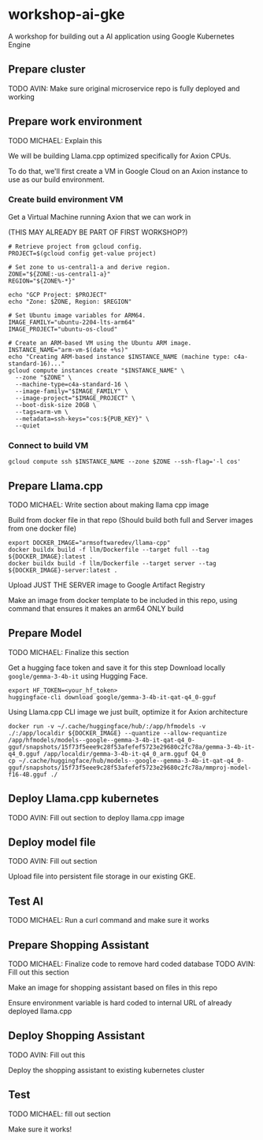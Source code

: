 # workshop-ai-gke

A workshop for building out a AI application using Google Kubernetes Engine

## Prepare cluster

TODO AVIN: Make sure original microservice repo is fully deployed and working

## Prepare work environment

TODO MICHAEL: Explain this

We will be building Llama.cpp optimized specifically for Axion CPUs. 

To do that, we'll first create a VM in Google Cloud on an Axion instance to use as our build environment.

### Create build environment VM
Get a Virtual Machine running Axion that we can work in

(THIS MAY ALREADY BE PART OF FIRST WORKSHOP?)
```
# Retrieve project from gcloud config.
PROJECT=$(gcloud config get-value project)

# Set zone to us-central1-a and derive region.
ZONE="${ZONE:-us-central1-a}"
REGION="${ZONE%-*}"

echo "GCP Project: $PROJECT"
echo "Zone: $ZONE, Region: $REGION"

# Set Ubuntu image variables for ARM64.
IMAGE_FAMILY="ubuntu-2204-lts-arm64"
IMAGE_PROJECT="ubuntu-os-cloud"

# Create an ARM-based VM using the Ubuntu ARM image.
INSTANCE_NAME="arm-vm-$(date +%s)"
echo "Creating ARM-based instance $INSTANCE_NAME (machine type: c4a-standard-16)..."
gcloud compute instances create "$INSTANCE_NAME" \
  --zone "$ZONE" \
  --machine-type=c4a-standard-16 \
  --image-family="$IMAGE_FAMILY" \
  --image-project="$IMAGE_PROJECT" \
  --boot-disk-size 20GB \
  --tags=arm-vm \
  --metadata=ssh-keys="cos:${PUB_KEY}" \
  --quiet
  ```

### Connect to build VM

```
gcloud compute ssh $INSTANCE_NAME --zone $ZONE --ssh-flag='-l cos'
```


## Prepare Llama.cpp

TODO MICHAEL: Write section about making llama cpp image

Build from docker file in that repo (Should build both full and Server images from one docker file)
```
export DOCKER_IMAGE="armsoftwaredev/llama-cpp"
docker buildx build -f llm/Dockerfile --target full --tag ${DOCKER_IMAGE}:latest .
docker buildx build -f llm/Dockerfile --target server --tag ${DOCKER_IMAGE}-server:latest .
```

Upload JUST THE SERVER image to Google Artifact Registry

Make an image from docker template to be included in this repo, using command that ensures it makes an arm64 ONLY build

## Prepare Model

TODO MICHAEL: Finalize this section

Get a hugging face token and save it for this step
Download locally `google/gemma-3-4b-it` using Hugging Face.
```
export HF_TOKEN=<your_hf_token>
huggingface-cli download google/gemma-3-4b-it-qat-q4_0-gguf
```

Using Llama.cpp CLI image we just built, optimize it for Axion architecture
```
docker run -v ~/.cache/huggingface/hub/:/app/hfmodels -v ./:/app/localdir ${DOCKER_IMAGE} --quantize --allow-requantize /app/hfmodels/models--google--gemma-3-4b-it-qat-q4_0-gguf/snapshots/15f73f5eee9c28f53afefef5723e29680c2fc78a/gemma-3-4b-it-q4_0.gguf /app/localdir/gemma-3-4b-it-q4_0_arm.gguf Q4_0 
cp ~/.cache/huggingface/hub/models--google--gemma-3-4b-it-qat-q4_0-gguf/snapshots/15f73f5eee9c28f53afefef5723e29680c2fc78a/mmproj-model-f16-4B.gguf ./
```

## Deploy Llama.cpp kubernetes

TODO AVIN: Fill out section to deploy llama.cpp image

## Deploy model file

TODO AVIN: Fill out section

Upload file into persistent file storage in our existing GKE.

## Test AI

TODO MICHAEL: Run a curl command and make sure it works

## Prepare Shopping Assistant

TODO MICHAEL: Finalize code to remove hard coded database
TODO AVIN: Fill out this section

Make an image for shopping assistant based on files in this repo

Ensure environment variable is hard coded to internal URL of already deployed llama.cpp

## Deploy Shopping Assistant

TODO AVIN: Fill out this

Deploy the shopping assistant to existing kubernetes cluster

## Test

TODO MICHAEL: fill out section

Make sure it works!
